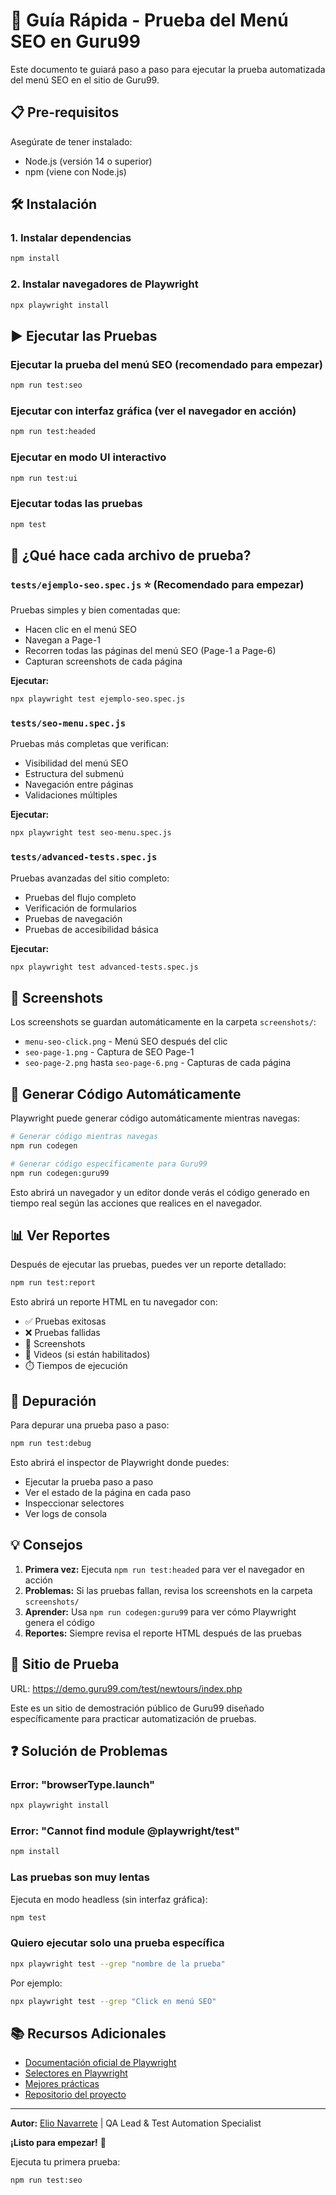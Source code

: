 # 🚀 Guía Rápida - Prueba del Menú SEO en Guru99

Este documento te guiará paso a paso para ejecutar la prueba automatizada del menú SEO en el sitio de Guru99.

## 📋 Pre-requisitos

Asegúrate de tener instalado:
- Node.js (versión 14 o superior)
- npm (viene con Node.js)

## 🛠️ Instalación

### 1. Instalar dependencias
```bash
npm install
```

### 2. Instalar navegadores de Playwright
```bash
npx playwright install
```

## ▶️ Ejecutar las Pruebas

### Ejecutar la prueba del menú SEO (recomendado para empezar)
```bash
npm run test:seo
```

### Ejecutar con interfaz gráfica (ver el navegador en acción)
```bash
npm run test:headed
```

### Ejecutar en modo UI interactivo
```bash
npm run test:ui
```

### Ejecutar todas las pruebas
```bash
npm test
```

## 📝 ¿Qué hace cada archivo de prueba?

### `tests/ejemplo-seo.spec.js` ⭐ (Recomendado para empezar)
Pruebas simples y bien comentadas que:
- Hacen clic en el menú SEO
- Navegan a Page-1
- Recorren todas las páginas del menú SEO (Page-1 a Page-6)
- Capturan screenshots de cada página

**Ejecutar:**
```bash
npx playwright test ejemplo-seo.spec.js
```

### `tests/seo-menu.spec.js`
Pruebas más completas que verifican:
- Visibilidad del menú SEO
- Estructura del submenú
- Navegación entre páginas
- Validaciones múltiples

**Ejecutar:**
```bash
npx playwright test seo-menu.spec.js
```

### `tests/advanced-tests.spec.js`
Pruebas avanzadas del sitio completo:
- Pruebas del flujo completo
- Verificación de formularios
- Pruebas de navegación
- Pruebas de accesibilidad básica

**Ejecutar:**
```bash
npx playwright test advanced-tests.spec.js
```

## 📸 Screenshots

Los screenshots se guardan automáticamente en la carpeta `screenshots/`:
- `menu-seo-click.png` - Menú SEO después del clic
- `seo-page-1.png` - Captura de SEO Page-1
- `seo-page-2.png` hasta `seo-page-6.png` - Capturas de cada página

## 🎨 Generar Código Automáticamente

Playwright puede generar código automáticamente mientras navegas:

```bash
# Generar código mientras navegas
npm run codegen

# Generar código específicamente para Guru99
npm run codegen:guru99
```

Esto abrirá un navegador y un editor donde verás el código generado en tiempo real según las acciones que realices en el navegador.

## 📊 Ver Reportes

Después de ejecutar las pruebas, puedes ver un reporte detallado:

```bash
npm run test:report
```

Esto abrirá un reporte HTML en tu navegador con:
- ✅ Pruebas exitosas
- ❌ Pruebas fallidas
- 📸 Screenshots
- 🎥 Videos (si están habilitados)
- ⏱️ Tiempos de ejecución

## 🐛 Depuración

Para depurar una prueba paso a paso:

```bash
npm run test:debug
```

Esto abrirá el inspector de Playwright donde puedes:
- Ejecutar la prueba paso a paso
- Ver el estado de la página en cada paso
- Inspeccionar selectores
- Ver logs de consola

## 💡 Consejos

1. **Primera vez:** Ejecuta `npm run test:headed` para ver el navegador en acción
2. **Problemas:** Si las pruebas fallan, revisa los screenshots en la carpeta `screenshots/`
3. **Aprender:** Usa `npm run codegen:guru99` para ver cómo Playwright genera el código
4. **Reportes:** Siempre revisa el reporte HTML después de las pruebas

## 🔗 Sitio de Prueba

URL: https://demo.guru99.com/test/newtours/index.php

Este es un sitio de demostración público de Guru99 diseñado específicamente para practicar automatización de pruebas.

## ❓ Solución de Problemas

### Error: "browserType.launch"
```bash
npx playwright install
```

### Error: "Cannot find module @playwright/test"
```bash
npm install
```

### Las pruebas son muy lentas
Ejecuta en modo headless (sin interfaz gráfica):
```bash
npm test
```

### Quiero ejecutar solo una prueba específica
```bash
npx playwright test --grep "nombre de la prueba"
```

Por ejemplo:
```bash
npx playwright test --grep "Click en menú SEO"
```

## 📚 Recursos Adicionales

- [Documentación oficial de Playwright](https://playwright.dev/)
- [Selectores en Playwright](https://playwright.dev/docs/selectors)
- [Mejores prácticas](https://playwright.dev/docs/best-practices)
- [Repositorio del proyecto](https://github.com/elionavarretev/Demo-playwright)

---

**Autor:** [Elio Navarrete](https://github.com/elionavarretev) | QA Lead & Test Automation Specialist

**¡Listo para empezar!** 🎉

Ejecuta tu primera prueba:
```bash
npm run test:seo
```

